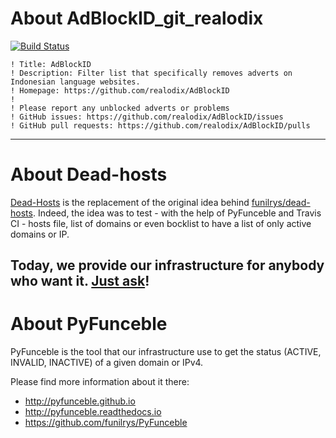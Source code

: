 # About AdBlockID_git_realodix

[![Build Status](https://travis-ci.org/dead-hosts/AdBlockID_git_realodix.svg?branch=master)](https://travis-ci.org/dead-hosts/AdBlockID_git_realodix)

```
! Title: AdBlockID
! Description: Filter list that specifically removes adverts on Indonesian language websites.
! Homepage: https://github.com/realodix/AdBlockID
! 
! Please report any unblocked adverts or problems
! GitHub issues: https://github.com/realodix/AdBlockID/issues
! GitHub pull requests: https://github.com/realodix/AdBlockID/pulls
```

--------------------------------------------------------------------------------

# About Dead-hosts

[Dead-Hosts](https://github.com/dead-hosts) is the replacement of the original idea behind [funilrys/dead-hosts](https://github.com/funilrys/dead-hosts).
Indeed, the idea was to test - with the help of PyFunceble and Travis CI - hosts file, list of domains or even bocklist to have a list of only active domains or IP.

Today, we provide our infrastructure for anybody who want it. [Just ask](https://github.com/dead-hosts/dev-center/issues/new?template=inclusion-request.md)!
--------------------------------------------------------------------------------

# About PyFunceble

PyFunceble is the tool that our infrastructure use to get the status (ACTIVE, INVALID, INACTIVE) of a given domain or IPv4.

Please find more information about it there:

* http://pyfunceble.github.io
* http://pyfunceble.readthedocs.io
* https://github.com/funilrys/PyFunceble

